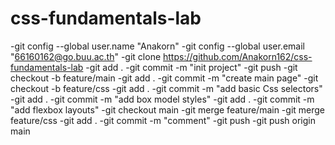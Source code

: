 # css-fundamentals-lab

-git config --global user.name "Anakorn"
-git config --global user.email "66160162@go.buu.ac.th"
-git clone https://github.com/Anakorn162/css-fundamentals-lab
-git add .
-git commit -m "init project"
-git push
-git checkout -b feature/main
-git add .
-git commit -m "create main page"
-git checkout -b feature/css
-git add .
-git commit -m "add basic Css selectors"
-git add .
-git commit -m "add box model styles"
-git add .
-git commit -m "add flexbox layouts"
-git checkout main
-git merge feature/main
-git merge feature/css
-git add .
-git commit -m "comment"
-git push
-git push origin main